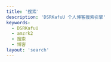 ```yaml
---
title: '搜索'
description: 'DSRKafuU 个人博客搜索引擎'
keywords:
  - DSRKafuU
  - amzrk2
  - 搜索
  - 博客
layout: 'search'
---
```


